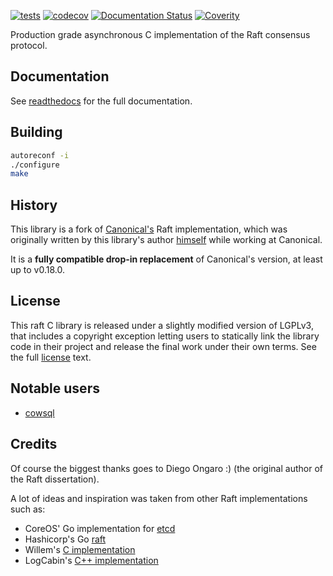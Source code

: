 [![tests](https://github.com/cowsql/raft/actions/workflows/tests.yml/badge.svg)](https://github.com/cowsql/raft/actions/workflows/tests.yml) [![codecov](https://codecov.io/gh/cowsql/raft/branch/main/graph/badge.svg)](https://codecov.io/gh/cowsql/raft) [![Documentation Status](https://readthedocs.org/projects/raft/badge/?version=latest)](https://raft.readthedocs.io/en/latest/?badge=latest) [![Coverity](https://scan.coverity.com/projects/28929/badge.svg)](https://scan.coverity.com/projects/cowsql-raft)

Production grade asynchronous C implementation of the Raft consensus protocol.

Documentation
-------------

See [readthedocs](https://raft.readthedocs.io/) for the full documentation.

Building
---------

```bash
autoreconf -i
./configure
make
```

History
-------

This library is a fork of [Canonical's](https://github.com/canonical/raft) Raft
implementation, which was originally written by this library's author
[himself](https://github.com/canonical/raft/commits?author=freeekanayaka) while
working at Canonical.

It is a **fully compatible drop-in replacement** of Canonical's version, at
least up to v0.18.0.

License
-------

This raft C library is released under a slightly modified version of LGPLv3,
that includes a copyright exception letting users to statically link the library
code in their project and release the final work under their own terms. See the
full [license](./LICENSE) text.

Notable users
-------------

- [cowsql](https://github.com/cowsql/cowsql)

Credits
-------

Of course the biggest thanks goes to Diego Ongaro :) (the original author of the
Raft dissertation).

A lot of ideas and inspiration was taken from other Raft implementations such
as:

- CoreOS' Go implementation for [etcd](https://github.com/etcd-io/etcd/tree/master/raft)
- Hashicorp's Go [raft](https://github.com/hashicorp/raft)
- Willem's [C implementation](https://github.com/willemt/raft)
- LogCabin's [C++ implementation](https://github.com/logcabin/logcabin)
